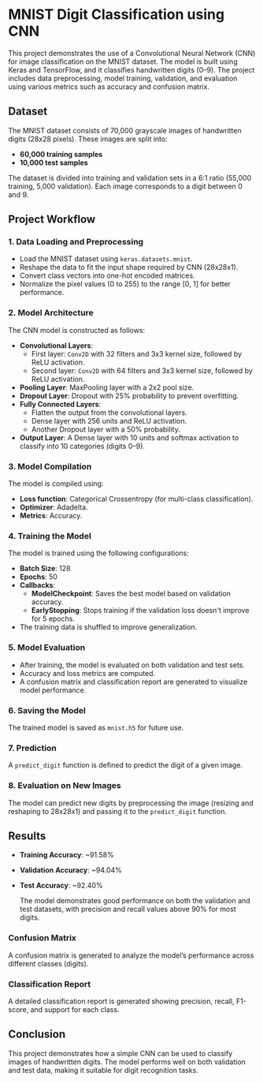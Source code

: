 # MNIST Digit Classification using CNN

This project demonstrates the use of a Convolutional Neural Network (CNN) for image classification on the MNIST dataset. The model is built using Keras and TensorFlow, and it classifies handwritten digits (0–9). The project includes data preprocessing, model training, validation, and evaluation using various metrics such as accuracy and confusion matrix.

## Dataset

The MNIST dataset consists of 70,000 grayscale images of handwritten digits (28x28 pixels). These images are split into:
- **60,000 training samples**
- **10,000 test samples**

The dataset is divided into training and validation sets in a 6:1 ratio (55,000 training, 5,000 validation). Each image corresponds to a digit between 0 and 9.

## Project Workflow

### 1. **Data Loading and Preprocessing**
   - Load the MNIST dataset using `keras.datasets.mnist`.
   - Reshape the data to fit the input shape required by CNN (28x28x1).
   - Convert class vectors into one-hot encoded matrices.
   - Normalize the pixel values (0 to 255) to the range [0, 1] for better performance.

### 2. **Model Architecture**
   The CNN model is constructed as follows:
   - **Convolutional Layers**:
     - First layer: `Conv2D` with 32 filters and 3x3 kernel size, followed by ReLU activation.
     - Second layer: `Conv2D` with 64 filters and 3x3 kernel size, followed by ReLU activation.
   - **Pooling Layer**: MaxPooling layer with a 2x2 pool size.
   - **Dropout Layer**: Dropout with 25% probability to prevent overfitting.
   - **Fully Connected Layers**:
     - Flatten the output from the convolutional layers.
     - Dense layer with 256 units and ReLU activation.
     - Another Dropout layer with a 50% probability.
   - **Output Layer**: A Dense layer with 10 units and softmax activation to classify into 10 categories (digits 0–9).

### 3. **Model Compilation**
   The model is compiled using:
   - **Loss function**: Categorical Crossentropy (for multi-class classification).
   - **Optimizer**: Adadelta.
   - **Metrics**: Accuracy.

### 4. **Training the Model**
   The model is trained using the following configurations:
   - **Batch Size**: 128
   - **Epochs**: 50
   - **Callbacks**:
     - **ModelCheckpoint**: Saves the best model based on validation accuracy.
     - **EarlyStopping**: Stops training if the validation loss doesn't improve for 5 epochs.
   - The training data is shuffled to improve generalization.

### 5. **Model Evaluation**
   - After training, the model is evaluated on both validation and test sets.
   - Accuracy and loss metrics are computed.
   - A confusion matrix and classification report are generated to visualize model performance.

### 6. **Saving the Model**
   The trained model is saved as `mnist.h5` for future use.

### 7. **Prediction**
   A `predict_digit` function is defined to predict the digit of a given image.

### 8. **Evaluation on New Images**
   The model can predict new digits by preprocessing the image (resizing and reshaping to 28x28x1) and passing it to the `predict_digit` function.

## Results

- **Training Accuracy**: ~91.58%
- **Validation Accuracy**: ~94.04%
- **Test Accuracy**: ~92.40%
  
   The model demonstrates good performance on both the validation and test datasets, with precision and recall values above 90% for most digits.

### Confusion Matrix
A confusion matrix is generated to analyze the model’s performance across different classes (digits).

### Classification Report
A detailed classification report is generated showing precision, recall, F1-score, and support for each class.

## Conclusion

This project demonstrates how a simple CNN can be used to classify images of handwritten digits. The model performs well on both validation and test data, making it suitable for digit recognition tasks.
 